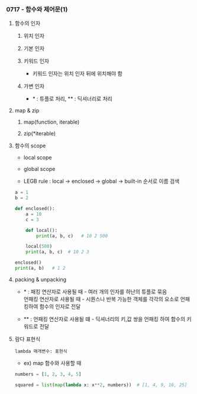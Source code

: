 ### 0717 - 함수와 제어문(1)
1. 함수의 인자

    1. 위치 인자

    2. 기본 인자

    3. 키워드 인자

        - 키워드 인자는 위치 인자 뒤에 위치해야 함
    4. 가변 인자

        - \* : 튜플로 처리, ** : 딕셔너리로 처리

2. map & zip

    1. map(function, iterable)

    2. zip(*iterable)

3. 함수의 scope

    - local scope

    - global scope

    - LEGB rule : local -> enclosed -> global -> built-in 순서로 이름 검색

    ```python
    a = 1
    b = 2

    def enclosed():
        a = 10
        c = 3

        def local():
            print(a, b, c)   # 10 2 500

        local(500)
        print(a, b, c)  # 10 2 3

    enclosed()
    print(a, b)   # 1 2
    ```

4. packing & unpacking

    - \* : 패킹 연산자로 사용될 때 - 여러 개의 인자를 하난의 튜플로 묶음\
    언패킹 연산자로 사용될 때 - 시퀀스나 반복 가능한 객체를 각각의 요소로 언패킹하여 함수의 인자로 전달

    - ** : 언패킹 연산자로 사용될 떄 - 딕셔너리의 키,값 쌍을 언패킹 하여 함수의 키워드로 전달

5. 람다 표현식

    `lambda 매개변수: 표현식`
    
    - ex) map 함수와 사용할 때
    ```python
    numbers = [1, 2, 3, 4, 5]

    squared = list(map(lambda x: x**2, numbers))  # [1, 4, 9, 16, 25]
    ```

